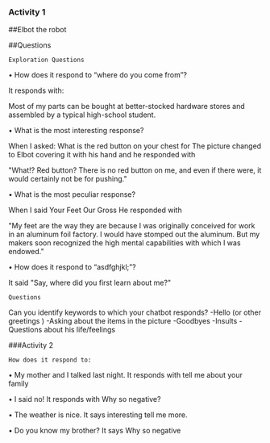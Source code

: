 ### Activity 1

##Elbot the robot

##Questions

`Exploration Questions`

• How does it respond to “where do you come from”? 

It responds with:

Most of my parts can be bought at better-stocked hardware stores and assembled by a typical high-school student. 

• What is the most interesting response? 

When I asked: What is the red button on your chest for
The picture changed to Elbot covering it with his hand and he responded with

"What!? Red button? There is no red button on me, and even if there were, it would certainly not be for pushing." 

• What is the most peculiar response? 

When I said Your Feet Our Gross
He responded with

"My feet are the way they are because I was originally conceived for work in an aluminum foil factory. I would have stomped out the aluminum. But my makers soon recognized the high mental capabilities with which I was endowed."

• How does it respond to “asdfghjkl;”? 

It said "Say, where did you first learn about me?"

`Questions`

Can you identify keywords to which your chatbot responds? 
 -Hello (or other greetings )
 -Asking about the items in the picture
 -Goodbyes
 -Insults
 -Questions about his life/feelings

 ###Activity 2

 `How does it respond to:`

• My mother and I talked last night. 
It responds with tell me about your family

• I said no!
It responds with Why so negative?

• The weather is nice.
It says interesting tell me more.

• Do you know my brother? 
It says Why so negative








